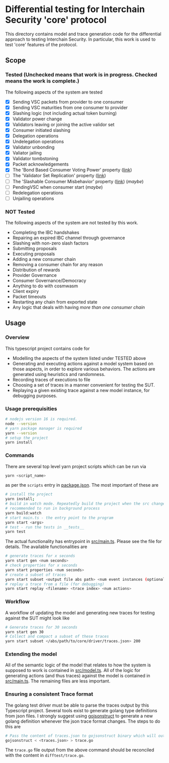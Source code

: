 # Differential testing for Interchain Security 'core' protocol

This directory contains model and trace generation code for the differential approach to testing Interchain Security. In particular, this work is used to test 'core' features of the protocol.

## Scope

### Tested (Unchecked means that work is in progress. Checked means the work is complete.)

The following aspects of the system are tested

- [x] Sending VSC packets from provider to one consumer
- [x] Sending VSC maturities from one consumer to provider
- [x] Slashing logic (not including actual token burning)
- [x] Validator power change
- [x] Validators leaving or joining the active validor set
- [x] Consumer initiated slashing
- [x] Delegation operations
- [x] Undelegation operations
- [x] Validator unbonding
- [x] Valiator jailing
- [x] Validator tombstoning
- [x] Packet acknowledgements
- [x] The 'Bond Based Consumer Voting Power' property ([link](https://github.com/cosmos/ibc/blob/main/spec/app/ics-028-cross-chain-validation/system_model_and_properties.md#system-properties))
- [ ] The 'Validator Set Replication' property ([link](https://github.com/cosmos/ibc/blob/main/spec/app/ics-028-cross-chain-validation/system_model_and_properties.md#system-properties))
- [ ] The 'Slashable Consumer Misbehavior' property ([link](https://github.com/cosmos/ibc/blob/main/spec/app/ics-028-cross-chain-validation/system_model_and_properties.md#system-properties)) (_maybe_)
- [ ] PendingVSC when consumer start (_maybe_)
- [ ] Redelegation operations
- [ ] Unjailing operations

### NOT Tested

The following aspects of the system are not tested by this work.

- Completing the IBC handshakes
- Repairing an expired IBC channel through governance
- Slashing with non-zero slash factors
- Submitting proposals
- Executing proposals
- Adding a new consumer chain
- Removing a consumer chain for any reason
- Distribution of rewards
- Provider Governance
- Consumer Governance/Democracy
- Anything to do with cosmwasm
- Client expiry
- Packet timeouts
- Restarting any chain from exported state
- Any logic that deals with having _more than one consumer chain_

## Usage

### Overview

This typescript project contains code for

- Modelling the aspects of the system listed under TESTED above
- Generating and executing actions against a model system based on those aspects, in order to explore various behaviors. The actions are generated using heuristics and randomness.
- Recording traces of executions to file
- Choosing a set of traces in a manner convenient for testing the SUT.
- Replaying a given existing trace against a new model instance, for debugging purposes.

### Usage prerequisities

```bash
# nodejs version 16 is required.
node --version
# yarn package manager is required
yarn --version
# setup the project
yarn install
```

### Commands

There are several top level yarn project scripts which can be run via

```bash
yarn <script_name>
```

as per the `scripts` entry in [package.json](./package.json). The most important of these are

```bash
# install the project
yarn install;
# build in watch mode. Repeatedly build the project when the src changes
# recommended to run in background process
yarn build:watch
# start main.ts - the entry point to the program
yarn start <args>
# test - run the tests in __tests__
yarn test
```

The actual functionality has entrypoint in [src/main.ts](./src/main.ts). Please see the file for details. The available functionalities are

```bash
# generate traces for x seconds
yarn start gen <num seconds>
# check properties for x seconds
yarn start properties <num seconds>
# create a subset of traces
yarn start subset <output file abs path> <num event instances (optional)>
# replay a trace from a file (for debugging)
yarn start replay <filename> <trace index> <num actions>
```

### Workflow

A workflow of updating the model and generating new traces for testing against the SUT might look like

```bash
# Generate traces for 30 seconds
yarn start gen 30
# Collect and compact a subset of these traces
yarn start subset </abs/path/to/core/driver/traces.json> 200
```

### Extending the model

All of the semantic logic of the model that relates to how the system is supposed to work is contained in [src/model.ts](./src/model.ts). All of the logic for generating actions (and thus traces) against the model is contained in [src/main.ts](./src/main.ts). The remaining files are less important.

### Ensuring a consistent Trace format

The golang test driver must be able to parse the traces output by this Typescript project. Several tools exist to generate golang type definitions from json files. I strongly suggest using [gojsonstruct](https://github.com/twpayne/go-jsonstruct) to generate a new golang definition whenever the json trace format changes. The steps to do this are

```bash
# Pass the content of traces.json to gojsonstruct binary which will output a golang type definition
gojsonstruct < <traces.json> > trace.go
```

The `trace.go` file output from the above command should be reconciled with the content in `difftest/trace.go`.
